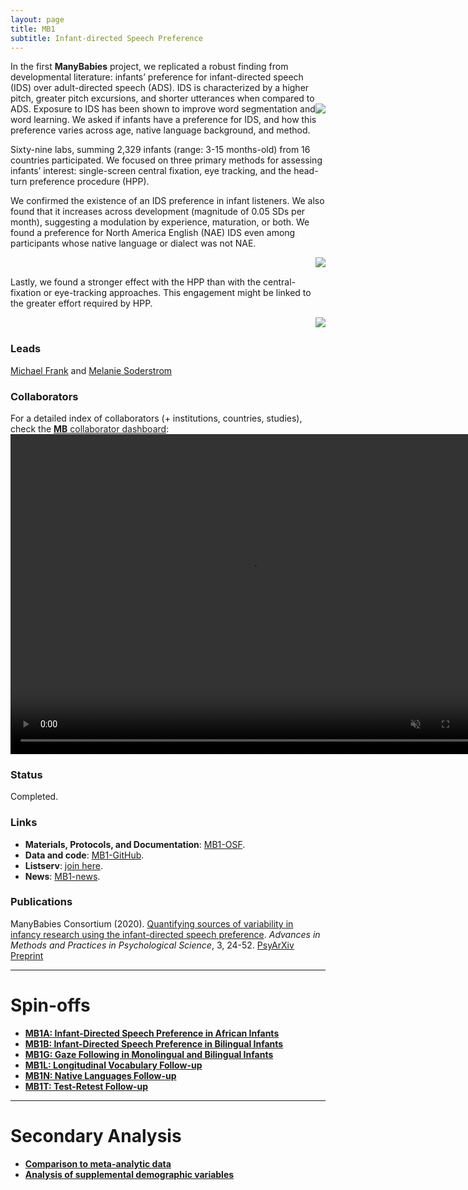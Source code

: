 ```yaml
---
layout: page
title: MB1
subtitle: Infant-directed Speech Preference
---
```


<!--
To-do:
- replace image placeholders.
- Add high resolution plot.

Suggestion:
- Esther suggestion: "It would be cool to highlight the numbers a bit more on the   mb 1 page – maybe a “project at a glance” element with 69 labs, XY babies, etc etc. I’m thinking of something like this: https://attalitech.com/ The second element on there with “Services include” has columns that could be used to highlight numbers."; github repository for attali website: https://github.com/daattali/attalitech

Notes:
- add img html syntax:
  <img style="float: right;" src="/assets/img/avatar-icon_placeholder.png">
  for in-text images, use imgs with max of 250pix; it will be alligned with the following paragraph
-->

In the first **ManyBabies** project, we replicated a robust finding from developmental literature: infants’ preference for infant-directed speech (IDS) over adult-directed speech (ADS). IDS is characterized by a higher pitch, greater pitch excursions, and shorter utterances when compared to ADS. <img style="float: right;" src="/assets/img/ILL.photoshot.baby.in.booth.jpeg"> Exposure to IDS has been shown to improve word segmentation and word learning. We asked if infants have a preference for IDS, and how this preference varies across age, native language background, and method.

Sixty-nine labs, summing 2,329 infants (range: 3-15 months-old) from 16 countries participated. We focused on three primary methods for assessing infants’ interest: single-screen central fixation, eye tracking, and the head-turn preference procedure (HPP).

We confirmed the existence of an IDS preference in infant listeners. We also found that it increases across development (magnitude of 0.05 SDs per month), suggesting a modulation by experience, maturation, or both. We found a preference for North America English (NAE) IDS even among participants whose native language or dialect was not NAE.

<img style="float: right;" src="/assets/img/mb1_plot2_lq_replace.jpg">
<br>

Lastly, we found a stronger effect with the HPP than with the central-fixation or eye-tracking approaches. This engagement might be linked to the greater effort required by HPP.

<img style="float: right;" src="/assets/img/mb1_plot1_lq_replace.jpg">
<br>

### Leads
[Michael Frank](https://web.stanford.edu/~mcfrank/) and [Melanie Soderstrom](https://home.cc.umanitoba.ca/~soderstr/)

### Collaborators
For a detailed index of collaborators (+ institutions, countries, studies), check the [**MB** collaborator dashboard](https://manybabies.shinyapps.io/shiny_mb_map/): <video muted autoplay="autoplay" loop="loop" width="768" height="512">
    <source src="/assets/img/dashboard_studies.mp4" type="video/mp4">  
    </video>

<!-- Flourish
<div class="flourish-embed flourish-map" data-src="visualisation/2520033" data-url="https://flo.uri.sh/visualisation/2520033/embed"><script src="https://public.flourish.studio/resources/embed.js"></script></div>
-->

### Status
Completed.

### Links
* **Materials, Protocols, and Documentation**: [MB1-OSF](https://osf.io/re95x/).
* **Data and code**: [MB1-GitHub](https://github.com/manybabies/mb1-analysis-public).
* **Listserv**: [join here](https://mailman.stanford.edu/mailman/listinfo/manybabies1).  
* **News**: [MB1-news]({{site.baseurl}}/tags/#MB1).

### Publications
ManyBabies Consortium (2020). [Quantifying sources of variability in infancy research using the infant-directed speech preference](https://doi.org/10.1177/2515245919900809). _Advances in Methods and Practices in Psychological Science_, 3, 24-52. [PsyArXiv Preprint](https://psyarxiv.com/s98ab)

***

# Spin-offs
* [**MB1A: Infant-Directed Speech Preference in African Infants**]({{site.baseurl}}/MB1A/)
* [**MB1B: Infant-Directed Speech Preference in Bilingual Infants**]({{site.baseurl}}/MB1B/)
* [**MB1G: Gaze Following in Monolingual and Bilingual Infants**]({{site.baseurl}}/MB1G/)
* [**MB1L: Longitudinal Vocabulary Follow-up**]({{site.baseurl}}/MB1L/)
* [**MB1N: Native Languages Follow-up**]({{site.baseurl}}/MB1N/)
* [**MB1T: Test-Retest Follow-up**]({{site.baseurl}}/MB1T/)

***

# Secondary Analysis
* [**Comparison to meta-analytic data**]({{site.baseurl}}/MB1SA/)
* [**Analysis of supplemental demographic variables**]({{site.baseurl}}/MB1SA/)
